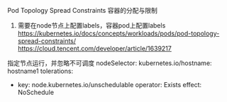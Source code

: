 Pod Topology Spread Constraints
容器的分配与限制
1. 需要在node节点上配置labels，容器pod上配置labels
https://kubernetes.io/docs/concepts/workloads/pods/pod-topology-spread-constraints/
https://cloud.tencent.com/developer/article/1639217

指定节点运行，并忽略不可调度
  nodeSelector:
    kubernetes.io/hostname: hostname1
  tolerations:
   - key: node.kubernetes.io/unschedulable
     operator: Exists
     effect: NoSchedule
